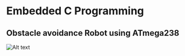 # Embedded C Programming

## Obstacle avoidance Robot using ATmega238

<img src="/J:/robot.png" alt="Alt text" title="Optional title">
